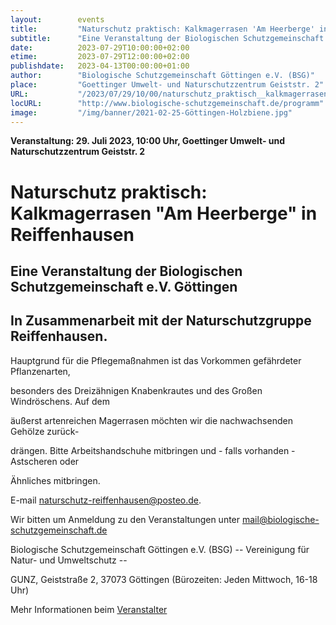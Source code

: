 ```yaml
---
layout:        events
title:         "Naturschutz praktisch: Kalkmagerrasen 'Am Heerberge' in Reiffenhausen"
subtitle:      "Eine Veranstaltung der Biologischen Schutzgemeinschaft e.V. Göttingen"
date:          2023-07-29T10:00:00+02:00
etime:         2023-07-29T12:00:00+02:00
publishdate:   2023-04-13T00:00:00+01:00
author:        "Biologische Schutzgemeinschaft Göttingen e.V. (BSG)"
place:         "Goettinger Umwelt- und Naturschutzzentrum Geiststr. 2"
URL:           "/2023/07/29/10/00/naturschutz_praktisch__kalkmagerrasen_am_heerberge_in_reiffenhausen"
locURL:        "http://www.biologische-schutzgemeinschaft.de/programm"
image:         "/img/banner/2021-02-25-Göttingen-Holzbiene.jpg"
---
```


**Veranstaltung: 29. Juli 2023, 10:00 Uhr, Goettinger Umwelt- und Naturschutzzentrum Geiststr. 2**

Naturschutz praktisch: Kalkmagerrasen "Am Heerberge" in Reiffenhausen
===========

Eine Veranstaltung der Biologischen Schutzgemeinschaft e.V. Göttingen
-----------
In Zusammenarbeit mit der Naturschutzgruppe Reiffenhausen.
-------------

Hauptgrund für die Pflegemaßnahmen ist das Vorkommen gefährdeter Pflanzenarten,

besonders des Dreizähnigen Knabenkrautes und des Großen Windröschens. Auf dem

äußerst artenreichen Magerrasen möchten wir die nachwachsenden Gehölze zurück-

drängen. Bitte Arbeitshandschuhe mitbringen und - falls vorhanden - Astscheren oder

Ähnliches mitbringen.

E-mail naturschutz-reiffenhausen@posteo.de.


Wir bitten um Anmeldung zu den Veranstaltungen unter mail@biologische-schutzgemeinschaft.de

Biologische Schutzgemeinschaft Göttingen e.V. (BSG)
-- Vereinigung für Natur- und Umweltschutz --

GUNZ, Geiststraße 2, 37073 Göttingen (Bürozeiten: Jeden Mittwoch, 16-18 Uhr)

Mehr Informationen beim [Veranstalter](http://www.biologische-schutzgemeinschaft.de/programm)
